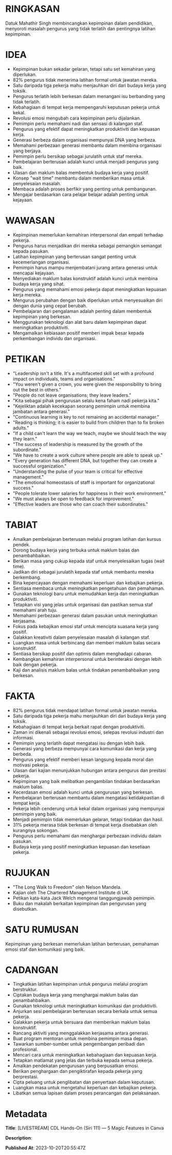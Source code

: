 # RINGKASAN
Datuk Mahathir Singh membincangkan kepimpinan dalam pendidikan, menyoroti masalah pengurus yang tidak terlatih dan pentingnya latihan kepimpinan.

# IDEA
- Kepimpinan bukan sekadar gelaran, tetapi satu set kemahiran yang diperlukan.
- 82% pengurus tidak menerima latihan formal untuk jawatan mereka.
- Satu daripada tiga pekerja mahu menjauhkan diri dari budaya kerja yang toksik.
- Pengurus terlatih lebih berkesan dalam menangani isu berbanding yang tidak terlatih.
- Kebahagiaan di tempat kerja mempengaruhi keputusan pekerja untuk kekal.
- Revolusi emosi mengubah cara kepimpinan perlu dijalankan.
- Pemimpin perlu memahami nadi dan sensasi di kalangan staf.
- Pengurus yang efektif dapat meningkatkan produktiviti dan kepuasan kerja.
- Generasi berbeza dalam organisasi mempunyai DNA yang berbeza.
- Memahami perbezaan generasi membantu dalam membina organisasi yang berjaya.
- Pemimpin perlu bersikap sebagai jurulatih untuk staf mereka.
- Pembelajaran berterusan adalah kunci untuk menjadi pengurus yang baik.
- Ulasan dan maklum balas membentuk budaya kerja yang positif.
- Konsep "wait time" membantu dalam memberikan masa untuk penyelesaian masalah.
- Membaca adalah proses berfikir yang penting untuk pembangunan.
- Mengajar berdasarkan cara pelajar belajar adalah penting untuk kejayaan.

# WAWASAN
- Kepimpinan memerlukan kemahiran interpersonal dan empati terhadap pekerja.
- Pengurus harus menjadikan diri mereka sebagai pemangkin semangat kepada pasukan.
- Latihan kepimpinan yang berterusan sangat penting untuk kecemerlangan organisasi.
- Pemimpin harus mampu menjembatani jurang antara generasi untuk mencapai kejayaan.
- Menyediakan maklum balas konstruktif adalah kunci untuk membina budaya kerja yang sihat.
- Pengurus yang memahami emosi pekerja dapat meningkatkan kepuasan kerja mereka.
- Mengurus perubahan dengan baik diperlukan untuk menyesuaikan diri dengan dunia yang cepat berubah.
- Pembelajaran dari pengalaman adalah penting dalam membentuk kepimpinan yang berkesan.
- Menggunakan teknologi dan alat baru dalam kepimpinan dapat meningkatkan produktiviti.
- Mengamalkan kebiasaan positif memberi impak besar kepada perkembangan individu dan organisasi.

# PETIKAN
- "Leadership isn't a title. It's a multifaceted skill set with a profound impact on individuals, teams and organisations."
- "You weren't given a crown, you were given the responsibility to bring out the best in others."
- "People do not leave organisations; they leave leaders."
- "Kita sebagai pihak pengurusan selalu kena faham nadi pekerja kita."
- "Kejeliktan adalah kecekapan seorang pemimpin untuk membina jambatan antara generasi."
- "Continuous learning is key to not remaining an accidental manager."
- "Reading is thinking; it is easier to build from children than to fix broken adults."
- "If a child can't learn the way we teach, maybe we should teach the way they learn."
- "The success of leadership is measured by the growth of the subordinate."
- "We have to create a work culture where people are able to speak up."
- "Every generation has different DNA, but together they can create a successful organization."
- "Understanding the pulse of your team is critical for effective management."
- "The emotional homeostasis of staff is important for organizational success."
- "People tolerate lower salaries for happiness in their work environment."
- "We must always be open to feedback for improvement."
- "Effective leaders are those who can coach their subordinates."

# TABIAT
- Amalkan pembelajaran berterusan melalui program latihan dan kursus pendek.
- Dorong budaya kerja yang terbuka untuk maklum balas dan penambahbaikan.
- Berikan masa yang cukup kepada staf untuk menyelesaikan tugas (wait time).
- Jadikan diri sebagai jurulatih kepada staf untuk membantu mereka berkembang.
- Bina kepercayaan dengan memahami keperluan dan kebajikan pekerja.
- Sentiasa membaca untuk meningkatkan pengetahuan dan pemahaman.
- Gunakan teknologi baru untuk memudahkan kerja dan meningkatkan produktiviti.
- Tetapkan visi yang jelas untuk organisasi dan pastikan semua staf memahami arah tuju.
- Memahami perbezaan generasi dalam pasukan untuk meningkatkan kerjasama.
- Fokus pada kebajikan emosi staf untuk mencipta suasana kerja yang positif.
- Galakkan kreativiti dalam penyelesaian masalah di kalangan staf.
- Luangkan masa untuk berbincang dan memberi maklum balas secara konstruktif.
- Sentiasa bersikap positif dan optimis dalam menghadapi cabaran.
- Kembangkan kemahiran interpersonal untuk berinteraksi dengan lebih baik dengan pekerja.
- Kaji dan analisis maklum balas untuk tindakan penambahbaikan yang berkesan.

# FAKTA
- 82% pengurus tidak mendapat latihan formal untuk jawatan mereka.
- Satu daripada tiga pekerja mahu menjauhkan diri dari budaya kerja yang toksik.
- Kebahagiaan di tempat kerja berkait rapat dengan produktiviti.
- Zaman ini dikenali sebagai revolusi emosi, selepas revolusi industri dan informasi.
- Pemimpin yang terlatih dapat mengatasi isu dengan lebih baik.
- Generasi yang berbeza mempunyai cara komunikasi dan kerja yang berbeda.
- Pengurus yang efektif memberi kesan langsung kepada moral dan motivasi pekerja.
- Ulasan dari kajian menunjukkan hubungan antara pengurus dan prestasi pekerja.
- Kepimpinan yang baik melibatkan pengambilan tindakan berdasarkan maklum balas.
- Kecerdasan emosi adalah kunci untuk pengurusan yang berkesan.
- Pembelajaran berterusan membantu dalam mengatasi ketidakpastian di tempat kerja.
- Pekerja lebih cenderung untuk kekal dalam organisasi yang mempunyai pemimpin yang baik.
- Menjadi pemimpin tidak memerlukan gelaran, tetapi tindakan dan hasil.
- 31% pekerja merasa tidak berkesan di tempat kerja disebabkan oleh kurangnya sokongan.
- Pengurus perlu memahami dan menghargai perbezaan individu dalam pasukan.
- Budaya kerja yang positif meningkatkan kepuasan dan kesetiaan pekerja.

# RUJUKAN
- "The Long Walk to Freedom" oleh Nelson Mandela.
- Kajian oleh The Chartered Management Institute di UK.
- Petikan kata-kata Jack Welch mengenai tanggungjawab pemimpin.
- Buku dan makalah berkaitan kepimpinan dan pengurusan yang disebutkan.

# SATU RUMUSAN
Kepimpinan yang berkesan memerlukan latihan berterusan, pemahaman emosi staf dan komunikasi yang baik.

# CADANGAN
- Tingkatkan latihan kepimpinan untuk pengurus melalui program berstruktur.
- Ciptakan budaya kerja yang menghargai maklum balas dan penambahbaikan.
- Gunakan teknologi untuk meningkatkan komunikasi dan produktiviti.
- Anjurkan sesi pembelajaran berterusan secara berkala untuk semua pekerja.
- Galakkan pekerja untuk bersuara dan memberikan maklum balas konstruktif.
- Rancang aktiviti yang menggalakkan kerjasama antara generasi.
- Buat program mentoran untuk membina pemimpin masa depan.
- Tawarkan sumber-sumber untuk pengembangan peribadi dan profesional.
- Mencari cara untuk meningkatkan kebahagiaan dan kepuasan kerja.
- Tetapkan matlamat yang jelas dan terbuka kepada semua pekerja.
- Amalkan pendekatan pengurusan yang berpusatkan emosi.
- Berikan penghargaan dan pengiktirafan kepada pekerja yang berprestasi.
- Cipta peluang untuk penglibatan dan penyertaan dalam keputusan.
- Luangkan masa untuk mengetahui keperluan dan kebajikan pekerja.
- Libatkan semua lapisan dalam proses perancangan dan pelaksanaan.

# Metadata
**Title**: [LIVESTREAM] CDL Hands-On (Siri 111) — 5 Magic Features in Canva

**Description**: 

**Published At**: 2023-10-20T20:55:47Z